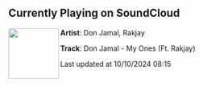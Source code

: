 ## Currently Playing on SoundCloud

[<img align="left" width="100" src="https://i1.sndcdn.com/artworks-MbpO4FWGMIBr9JPx-JOO5oA-t500x500.jpg">](https://soundcloud.com/wubaholics/don-jamal-my-ones-ft-rakjay)

**Artist**: Don Jamal, Rakjay 

**Track**: Don Jamal - My Ones (Ft. Rakjay)

Last updated at 10/10/2024 08:15
